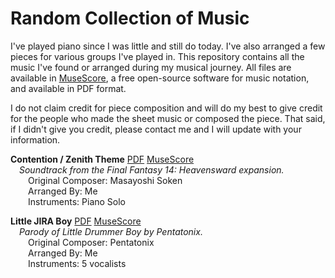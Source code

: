 
# Random Collection of Music

I've played piano since I was little and still do today. I've also arranged a few pieces for various groups I've played in. This repository contains all the music I've found or arranged during my musical journey. All files are available in [MuseScore](https://github.com/musescore/MuseScore), a free open-source software for music notation, and available in PDF format.

I do not claim credit for piece composition and will do my best to give credit for the people who made the sheet music or composed the piece. That said, if I didn't give you credit, please contact me and I will update with your information.

**Contention / Zenith Theme** [PDF](https://github.com/HarmonicChange/music-arrangements/blob/master/Contention/piano%20solo%20-%20Contention%20-%20Final%20Fantasy%20XIV.pdf) [MuseScore](https://github.com/HarmonicChange/music-arrangements/blob/master/Contention/piano%20solo%20-%20Contention%20-%20Final%20Fantasy%20XIV.mscz) <br>
&emsp;_Soundtrack from the Final Fantasy 14: Heavensward expansion._ <br>
&emsp;&emsp;Original Composer: Masayoshi Soken<br>
&emsp;&emsp;Arranged By: Me<br>
&emsp;&emsp;Instruments: Piano Solo<br>

**Little JIRA Boy** [PDF](https://github.com/HarmonicChange/music-arrangements/blob/master/Little%20JIRA%20Boy/Little%20JIRA%20Boy-Score_and_Parts.pdf) [MuseScore](https://github.com/HarmonicChange/music-arrangements/blob/master/Little%20JIRA%20Boy/Little%20JIRA%20Boy.mscz)<br>
&emsp;_Parody of Little Drummer Boy by Pentatonix._<br>
&emsp;&emsp;Original Composer: Pentatonix<br>
&emsp;&emsp;Arranged By: Me<br>
&emsp;&emsp;Instruments: 5 vocalists<br>
